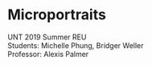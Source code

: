 # Microportraits
UNT 2019 Summer REU  
Students: Michelle Phung, Bridger Weller  
Professor: Alexis Palmer
